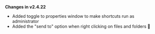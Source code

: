 **Changes in v2.4.22**

- Added toggle to properties window to make shortcuts run as administrator
- Added the "send to" option when right clicking on files and folders 📨
